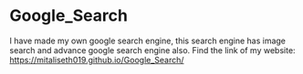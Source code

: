 # Google_Search

I have made my own google search engine, this search engine has image search and advance google search engine also.
Find the link of my website: https://mitaliseth019.github.io/Google_Search/
